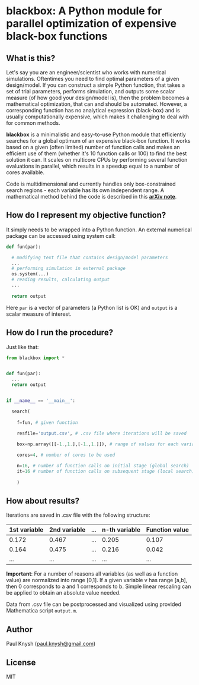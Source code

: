 # blackbox: A Python module for parallel optimization of expensive black-box functions

## What is this?

Let's say you are an engineer/scientist who works with numerical simulations. Oftentimes you need to find optimal parameters of a given design/model. If you can construct a simple Python function, that takes a set of trial parameters, performs simulation, and outputs some scalar measure (of how good your design/model is), then the problem becomes a mathematical optimization, that can and should be automated. However, a corresponding function has no analytical expression (black-box) and is usually computationally expensive, which makes it challenging to deal with for common methods.

**blackbox** is a minimalistic and easy-to-use Python module that efficiently searches for a global optimum of an expensive black-box function. It works based on a given (often limited) number of function calls and makes an efficient use of them (whether it's 10 function calls or 100) to find the best solution it can. It scales on multicore CPUs by performing several function evaluations in parallel, which results in a speedup equal to a number of cores available.

Code is multidimensional and currently handles only box-constrained search regions - each variable has its own independent range. A mathematical method behind the code is described in this [**arXiv note**](http://arxiv.org/pdf/1605.00998.pdf).

## How do I represent my objective function?

It simply needs to be wrapped into a Python function. An external numerical package can be accessed using system call:
```python
def fun(par):

  # modifying text file that contains design/model parameters
  ...
  # performing simulation in external package
  os.system(...)
  # reading results, calculating output
  ...
  
  return output
```
Here `par` is a vector of parameters (a Python list is OK) and `output` is a scalar measure of interest.

## How do I run the procedure?

Just like that:
```python
from blackbox import *


def fun(par):
  ...
  return output


if __name__ == '__main__':

  search(
  
    f=fun, # given function
	
    resfile='output.csv', # .csv file where iterations will be saved

    box=np.array([[-1.,1.],[-1.,1.]]), # range of values for each variable

    cores=4, # number of cores to be used

    n=16, # number of function calls on initial stage (global search)
    it=16 # number of function calls on subsequent stage (local search)
    
    )
```

## How about results?

Iterations are saved in .csv file with the following structure:

1st variable | 2nd variable | ... | n-th variable | Function value
--- | --- | --- | --- | ---
0.172 | 0.467 | ... | 0.205 | 0.107
0.164 | 0.475 | ... | 0.216 | 0.042
... | ... | ... | ... | ...

**Important**: For a number of reasons all variables (as well as a function value) are normalized into range [0,1]. If a given variable v has range [a,b], then 0 corresponds to a and 1 corresponds to b. Simple linear rescaling can be applied to obtain an absolute value needed.

Data from .csv file can be postprocessed and visualized using provided Mathematica script `output.m`.

## Author

Paul Knysh (paul.knysh@gmail.com)

## License

MIT
